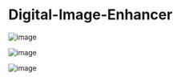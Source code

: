 # Digital-Image-Enhancer

![image](https://user-images.githubusercontent.com/61363974/224851740-91bea4ce-9b42-4849-b9e1-c9f9725d2415.png)

![image](https://user-images.githubusercontent.com/61363974/224851796-be0a7419-ee76-4d32-96e1-2ce195610db7.png)

![image](https://user-images.githubusercontent.com/61363974/224851841-65b26e67-aabb-4bc5-a423-dfbfde0ba8d2.png)
